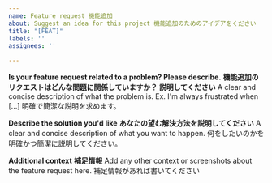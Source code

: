 ```yaml
---
name: Feature request 機能追加
about: Suggest an idea for this project 機能追加のためのアイデアをください
title: "[FEAT]"
labels: ''
assignees: ''

---
```


**Is your feature request related to a problem? Please describe.**
**機能追加のリクエストはどんな問題に関係していますか？ 説明してください**
A clear and concise description of what the problem is. Ex. I'm always frustrated when [...]
明確で簡潔な説明を求めます。

**Describe the solution you'd like**
**あなたの望む解決方法を説明してください**
A clear and concise description of what you want to happen.
何をしたいのかを明確かつ簡潔に説明してください。

**Additional context**
**補足情報**
Add any other context or screenshots about the feature request here.
補足情報があれば書いてください
